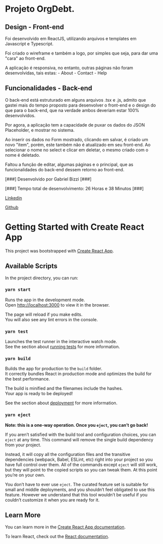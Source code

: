 # Projeto OrgDebt.

## Design - Front-end

Foi desenvolvido em ReactJS, utilizando arquivos e templates em Javascript e Typescript. 

Foi criado o wireframe e também a logo, por simples que seja, para dar uma "cara" ao front-end. 

A aplicação é responsiva, no entanto, outras páginas não foram desenvolvidas, tais estas: 
    - About
    - Contact
    - Help 
## Funcionalidades - Back-end

O back-end está estruturado em alguns arquivos .tsx e .js, admito que gastei mais do tempo proposto para desenvolver o front-end e o design do que para o back-end, que na verdade ambos deveriam estar 100% desenvolvidos. 

Por agora, a aplicação tem a capacidade de puxar os dados do JSON Placeholder, e mostrar no sistema. 

Ao inserir os dados no Form mostrado, clicando em salvar, é criado um novo "item", porém, este também não é atualizado em seu front-end. Ao selecionar o nome no select e clicar em deletar, o mesmo criado com o nome é deletado.

Faltou a função de editar, algumas páginas e o principal, que as funcionalidades do back-end dessem retorno ao front-end. 

[###] Desenvolvido por Gabriel Bizzi [###]

[###] Tempo total de desenvolvimento: 26 Horas e 38 Minutos [###]

[Linkedin](https://www.linkedin.com/in/gabriel-bizzi/)

[Github](https://github.com/GabrielBizzi)


# Getting Started with Create React App

This project was bootstrapped with [Create React App](https://github.com/facebook/create-react-app).

## Available Scripts

In the project directory, you can run:

### `yarn start`

Runs the app in the development mode.\
Open [http://localhost:3000](http://localhost:3000) to view it in the browser.

The page will reload if you make edits.\
You will also see any lint errors in the console.

### `yarn test`

Launches the test runner in the interactive watch mode.\
See the section about [running tests](https://facebook.github.io/create-react-app/docs/running-tests) for more information.

### `yarn build`

Builds the app for production to the `build` folder.\
It correctly bundles React in production mode and optimizes the build for the best performance.

The build is minified and the filenames include the hashes.\
Your app is ready to be deployed!

See the section about [deployment](https://facebook.github.io/create-react-app/docs/deployment) for more information.

### `yarn eject`

**Note: this is a one-way operation. Once you `eject`, you can’t go back!**

If you aren’t satisfied with the build tool and configuration choices, you can `eject` at any time. This command will remove the single build dependency from your project.

Instead, it will copy all the configuration files and the transitive dependencies (webpack, Babel, ESLint, etc) right into your project so you have full control over them. All of the commands except `eject` will still work, but they will point to the copied scripts so you can tweak them. At this point you’re on your own.

You don’t have to ever use `eject`. The curated feature set is suitable for small and middle deployments, and you shouldn’t feel obligated to use this feature. However we understand that this tool wouldn’t be useful if you couldn’t customize it when you are ready for it.

## Learn More

You can learn more in the [Create React App documentation](https://facebook.github.io/create-react-app/docs/getting-started).

To learn React, check out the [React documentation](https://reactjs.org/).
